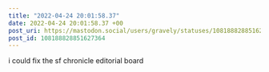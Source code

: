 ```yaml
---
title: "2022-04-24 20:01:58.37"
date: 2022-04-24 20:01:58.37 +00
post_uri: https://mastodon.social/users/gravely/statuses/108188828851627364
post_id: 108188828851627364
---
```

i could fix the sf chronicle editorial board


